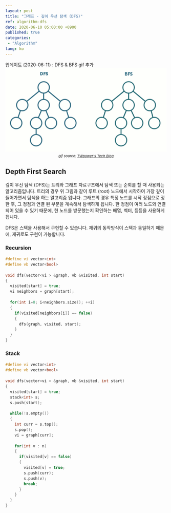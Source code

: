 ```yaml
---
layout: post
title: "그래프 - 깊이 우선 탐색 (DFS)"
ref: algorithm-dfs
date: 2020-06-10 05:00:00 +0900
published: true
categories:
 - "Algorithm"
lang: ko
---
```


<div class="updated">
업데이트 (2020-06-11) : DFS & BFS gif 추가
</div>

<center>
<img src="/assets/images/algorithm/graph/dfsbfs.gif"> <br>
<span style="font-size:11px"><i>gif source: <a href="https://twpower.github.io/73-how-to-implement-dfs-and-bfs-in-cpp">TWpower's Tech Blog</a></i></span>
</center>

<div class="divider"></div>

## Depth First Search
 
깊이 우선 탐색 (DFS)는 트리와 그래프 자료구조에서 탐색 또는 순회를 할 때 사용되는 알고리즘입니다.
트리의 경우 위 그림과 같이 루트 (root) 노드에서 시작하여 가장 깊이 들어가면서 탐색을 하는 알고리즘 입니다. 
그래프의 경우 특정 노드를 시작 정점으로 정한 후, 그 정점과 연결 된 부분을 계속해서 탐색하게 됩니다.
한 정점이 여러 노드와 연결 되어 있을 수 있기 때문에, 현 노드를 방문했는지 확인하는 배열, 벡터, 등등을
사용하게 됩니다.

DFS은 스택을 사용해서 구현할 수 있습니다. 재귀의 동작방식이 스택과 동일하기 때문에, 재귀로도 구현이 가능합니다.

### Recursion 
```cpp
#define vi vector<int>
#define vb vector<bool>

void dfs(vector<vi > &graph, vb &visited, int start) 
{
  visited[start] = true;
  vi neighbors = graph[start];

  for(int i=0; i<neighbors.size(); ++i) 
  {
    if(visited[neighbors[i]] == false) 
    {
      dfs(graph, visited, start);
    }
  }
}
```

### Stack
```cpp
#define vi vector<int>
#define vb vector<bool>

void dfs(vector<vi > &graph, vb &visited, int start) 
{
  visited[start] = true;
  stack<int> s;
  s.push(start);

  while(!s.empty()) 
  {
    int curr = s.top();
    s.pop();
    vi = graph[curr];

    for(int v : n) 
    {
      if(visited[v] == false) 
      {
        visited[v] = true;
        s.push(curr);
        s.push(v);
        break;
      }
    }
  }
}
```
